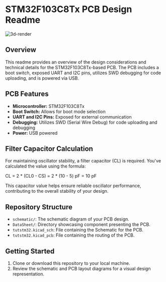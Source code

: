 # STM32F103C8Tx PCB Design Readme
![3d-render](https://github.com/malto101/STM32_interface_PCB/assets/70323154/f53fa15a-ef11-425d-91d1-fb6ed8d953a6)

## Overview

This readme provides an overview of the design considerations and technical details for the STM32F103C8Tx-based PCB. The PCB includes a boot switch, exposed UART and I2C pins, utilizes SWD debugging for code uploading, and is powered via USB.

## PCB Features

- **Microcontroller:** STM32F103C8Tx
- **Boot Switch:** Allows for boot mode selection
- **UART and I2C Pins:** Exposed for external communication
- **Debugging:** Utilizes SWD (Serial Wire Debug) for code uploading and debugging
- **Power:** USB powered

## Filter Capacitor Calculation

For maintaining oscillator stability, a filter capacitor (CL) is required. You've calculated the value using the formula:

CL = 2 * (CL0 - CS) = 2 * (10 - 5) pF = 10 pF

This capacitor value helps ensure reliable oscillator performance, contributing to the overall stability of your design.

## Repository Structure

- `schematic/`: The schematic diagram of your PCB design.
- `DataSheet/`: Directory showcasing component presenting the PCB.
- `tutstm32.kicad_sch`: File containing the Schematic for the PCB.
- `tutstm32.kicad_pcb`: File containing the routing of the PCB.

## Getting Started

1. Clone or download this repository to your local machine.
2. Review the schematic and PCB layout diagrams for a visual design representation.



